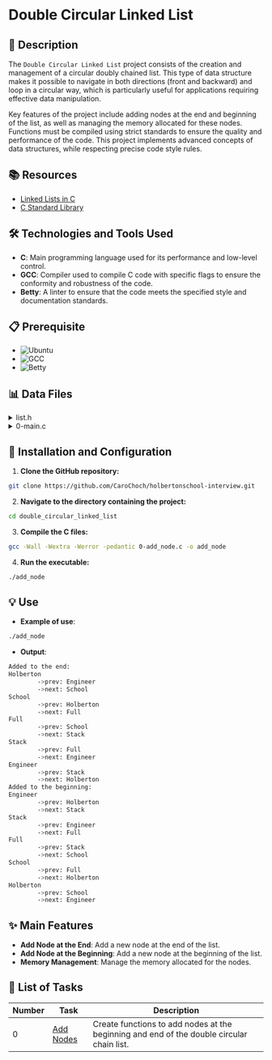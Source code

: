 # Double Circular Linked List

## 📝 Description

The `Double Circular Linked List` project consists of the creation and management of a circular doubly chained list. This type of data structure makes it possible to navigate in both directions (front and backward) and loop in a circular way, which is particularly useful for applications requiring effective data manipulation.

Key features of the project include adding nodes at the end and beginning of the list, as well as managing the memory allocated for these nodes. Functions must be compiled using strict standards to ensure the quality and performance of the code. This project implements advanced concepts of data structures, while respecting precise code style rules.

## 📚 Resources

- [Linked Lists in C](https://www.geeksforgeeks.org/linked-list-set-1-introduction/)
- [C Standard Library](https://www.cplusplus.com/reference/clibrary/)

## 🛠️ Technologies and Tools Used

- **C**: Main programming language used for its performance and low-level control.
- **GCC**: Compiler used to compile C code with specific flags to ensure the conformity and robustness of the code.
- **Betty**: A linter to ensure that the code meets the specified style and documentation standards.

## 📋 Prerequisite

- ![ Ubuntu](https://img.shields.io/badge/Ubuntu-14.04_LTS-orange)
- ![ GCC](https://img.shields.io/badge/gcc-4.8.4-brightgreen)
- ![ Betty](https://img.shields.io/badge/betty-style-blue)

## 📊 Data Files

<details>
<summary>list.h</summary>
<br>

```c
#ifndef LIST_H
#define LIST_H

/**
 * struct List - doubly linked list
 * @str: string - (malloc'ed string)
 * @prev: points to the previous node
 * @next: points to the next node
 *
 * Description: doubly linked list node structure
 * for Holberton project
 */
typedef struct List
{
  char *str;
  struct List *prev;
  struct List *next;
} List;

List *add_node_end(List **list, char *str);
List *add_node_begin(List **list, char *str);

#endif /* LIST_H */
```
</details>
<details>
<summary>0-main.c</summary>
<br>

```c
#include <stdio.h>
#include <stdlib.h>
#include "list.h"

/**
 * print_list - Print informations about each element of a list
 *
 * @list: A pointer to the head of the linkd list
 *
 * Return: void
 */
void print_list(List *list)
{
    List *tmp;

    tmp = list;
    while (tmp)
    {
        printf("%s\n", tmp->str);
        printf("\t->prev: %s\n", tmp->prev ? tmp->prev->str : "NULL");
        printf("\t->next: %s\n", tmp->next ? tmp->next->str : "NULL");
        tmp = tmp->next;
        if (tmp == list)
            break;
    }
}

/**
 * main - check the code for Holberton School students.
 *
 * Return: Always 0.
 */
int main(void)
{
    List *list;

    list = NULL;
    add_node_end(&list, "Holberton");
    add_node_end(&list, "School");
    add_node_end(&list, "Full");
    add_node_end(&list, "Stack");
    add_node_end(&list, "Engineer");

    printf("Added to the end:\n");
    print_list(list);
    list = NULL;
    add_node_begin(&list, "Holberton");
    add_node_begin(&list, "School");
    add_node_begin(&list, "Full");
    add_node_begin(&list, "Stack");
    add_node_begin(&list, "Engineer");

    printf("Added to the beginning:\n");
    print_list(list);
    return (0);
}
```
</details>

## 🚀 Installation and Configuration

1. **Clone the GitHub repository:**

```sh
git clone https://github.com/CaroChoch/holbertonschool-interview.git
```

2. **Navigate to the directory containing the project:**

```sh
cd double_circular_linked_list
```

3. **Compile the C files:**

```sh
gcc -Wall -Wextra -Werror -pedantic 0-add_node.c -o add_node
```

4. **Run the executable:**

```sh
./add_node
```

## 💡 Use

- **Example of use**:

```sh
./add_node
```

- **Output**:

```sh
Added to the end:
Holberton
        ->prev: Engineer
        ->next: School
School
        ->prev: Holberton
        ->next: Full
Full
        ->prev: School
        ->next: Stack
Stack
        ->prev: Full
        ->next: Engineer
Engineer
        ->prev: Stack
        ->next: Holberton
Added to the beginning:
Engineer
        ->prev: Holberton
        ->next: Stack
Stack
        ->prev: Engineer
        ->next: Full
Full
        ->prev: Stack
        ->next: School
School
        ->prev: Full
        ->next: Holberton
Holberton
        ->prev: School
        ->next: Engineer
```

## ✨ Main Features

- **Add Node at the End**: Add a new node at the end of the list.
- **Add Node at the Beginning**: Add a new node at the beginning of the list.
- **Memory Management**: Manage the memory allocated for the nodes.

## 📝 List of Tasks

| Number | Task | Description |
| ------ | ----------------------- | ------------------------------------------------------------------------------- |
| 0 | [Add Nodes](https://github.com/CaroChoch/holbertonschool-interview/blob/main/double_circular_linked_list/0-add_node.c) | Create functions to add nodes at the beginning and end of the double circular chain list. |
